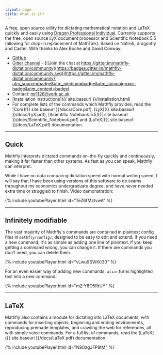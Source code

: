 ```yaml
---
layout: page
title: What is it?
---
```


A free, open source utility for dictating mathematical notation and LaTeX quickly and easily using [Dragon Professional Individual](https://www.nuance.com/en-gb/dragon/business-solutions/dragon-professional-individual.html). Currently supports the free, open source LyX document processor and Scientific Notebook 5.5 (allowing for drop-in replacement of MathTalk). Based on Natlink, dragonfly and Caster. With thanks to Alex Boche and David Conway.

* [GitHub](https://github.com/mrob95/mathfly)
* [Gitter channel](https://gitter.im/mathfly-dictation/community) - [![Join the chat at https://gitter.im/mathfly-dictation/community](https://badges.gitter.im/mathfly-dictation/community.svg)](https://gitter.im/mathfly-dictation/community?utm_source=badge&utm_medium=badge&utm_campaign=pr-badge&utm_content=badge)
* Contact: [mr1128@york.ac.uk](mailto:mr1128@york.ac.uk)
* [Installation instructions]({{ site.baseurl }}/installation.html)
* For complete lists of the commands which Mathfly provides, read the [Core]({{ site.baseurl }}/docs/Core.pdf), [LyX]({{ site.baseurl }}/docs/LyX.pdf), [Scientific Notebook 5.5]({{ site.baseurl }}/docs/Scientific_Notebook.pdf) and [LaTeX]({{ site.baseurl }}/docs/LaTeX.pdf) documentation.

***

## Quick
Mathfly interprets dictated commands on-the-fly quickly and continuously, making it far faster than other systems. As fast as you can speak, Mathfly can interpret.

While I have no data comparing dictation speed with normal writing speed, I will say that I have been using versions of this software to do exams throughout my economics undergraduate degree, and have never needed extra time or struggled to finish. Video demonstration:

{% include youtubePlayer.html id="7eZ6fMztvwA" %}

***

## Infinitely modifiable
The vast majority of Mathfly\'s commands are contained in plaintext config files in `mathfly/config/`, designed to be easy to edit and extend. If you need a new command, it\'s as simple as adding one line of plaintext. If you keep getting a command wrong, you can change it. If there are commands you don\'t need, you can delete them.

{% include youtubePlayer.html id="vLwu9SWK030" %}

For an even easier way of adding new commands, `alias` turns highlighted text into a new command.

{% include youtubePlayer.html id="mZ-Y8O5RrUY" %}

***

## LaTeX
Mathfly also contains a module for dictating into LaTeX documents, with commands for inserting objects, beginning and ending environments, reproducing premade templates, and crawling the web for references, all with simple voice commands. For a full list of commands, read the [LaTeX]({{ site.baseurl }}/docs/LaTeX.pdf) documentation.

{% include youtubePlayer.html id="N9OzgJFP8tM" %}